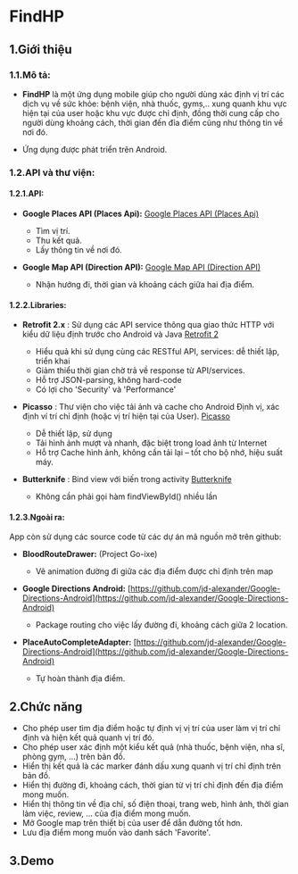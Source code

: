 
# FindHP

## 1.Giới thiệu
### 1.1.Mô tả:

- **FindHP** là một ứng dụng mobile giúp cho người dùng xác định vị trí các dịch vụ về sức khỏe: bệnh viện, nhà thuốc, gyms,.. xung quanh khu vực hiện tại của user hoặc khu vực được chỉ định, đồng thời cung cấp cho người dùng khoảng cách, thời gian đến đỉa điểm cũng như thông tin về nơi đó.

- Ứng dụng được phát triển trên Android.

### 1.2.API và thư viện:
#### 1.2.1.API:

- **Google Places API (Places Api):**
[Google Places API (Places Api)](https://developers.google.com/places/web-service/)
  - Tìm vị trí.
  - Thu kết quả.
  - Lấy thông tin về nơi đó.

- **Google Map API (Direction API):**
[Google Map API (Direction API)](https://developers.google.com/maps/documentation/directions/)
  - Nhận hướng đi, thời gian và khoảng cách giữa hai địa điểm.

#### 1.2.2.Libraries:

- **Retrofit 2.x** : Sử dụng các API service thông qua giao thức HTTP với kiểu dữ liệu định trước cho Android và Java
[Retrofit 2](http://square.github.io/retrofit/)
  - Hiểu quả khi sử dụng cùng các RESTful API, services: dễ thiết lập, triển khai
  - Giảm thiểu thời gian chờ trả về response từ API/services.
  - Hỗ trợ JSON-parsing, không hard-code
  - Có lợi cho &#39;Security&#39; và &#39;Performance&#39;

- **Picasso** : Thư viện cho việc tải ảnh và cache cho Android
Định vị, xác định ví trí chỉ định (hoặc vị trí hiện tại của User).
[Picasso](http://square.github.io/picasso/)
  - Dễ thiết lập, sử dụng
  - Tải hình ảnh mượt và nhanh, đặc biệt trong load ảnh từ Internet
  - Hỗ trợ Cache hình ảnh, không cần tải lại – tốt cho bộ nhớ, hiệu suất máy.

- **Butterknife** : Bind view với biến trong activity
[Butterknife](https://github.com/JakeWharton/butterknife)
  - Không cần phải gọi hàm findViewById() nhiều lần

#### 1.2.3.Ngoài ra:
App còn sử dụng các source code từ các dự án mã nguồn mở trên github:

- **BloodRouteDrawer:** (Project Go-ixe)
  - Vẽ animation đường đi giữa các địa điểm được chỉ định trên map
  
- **Google Directions Android:**
[https://github.com/jd-alexander/Google-Directions-Android](https://github.com/jd-alexander/Google-Directions-Android)
  - Package routing cho việc lấy đường đi, khoảng cách giữa 2 location.
  
- **PlaceAutoCompleteAdapter:**
[https://github.com/jd-alexander/Google-Directions-Android](https://github.com/jd-alexander/Google-Directions-Android)
  - Tự hoàn thành địa điểm.

## 2.Chức năng

- Cho phép user tìm địa điểm hoặc tự định vị vị trí của user làm vị trí chỉ định và hiện kết quả quanh vị trí đó.
- Cho phép user xác định một kiểu kết quả (nhà thuốc, bệnh viện, nha sĩ, phòng gym, …) trên bản đồ.
- Hiển thị kết quả là các marker đánh dấu xung quanh vị trí chỉ định trên bản đồ.
- Hiển thị đường đi, khoảng cách, thời gian từ vị trí chỉ định đến địa điểm mong muốn.
- Hiển thị thông tin về địa chỉ, số điện thoại, trang web, hình ảnh, thời gian làm việc, review, … của địa điểm mong muốn.
- Mở Google map trên thiết bị của user để dẫn đường tốt hơn.
- Lưu địa điểm mong muốn vào danh sách &#39;Favorite&#39;.

## 3.Demo


